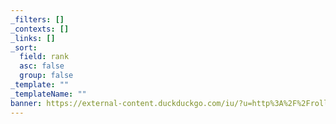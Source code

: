 ```yaml
---
_filters: []
_contexts: []
_links: []
_sort:
  field: rank
  asc: false
  group: false
_template: ""
_templateName: ""
banner: https://external-content.duckduckgo.com/iu/?u=http%3A%2F%2Frollforcombat.com%2Fwp-content%2Fuploads%2F2019%2F08%2F1.jpg&f=1&nofb=1&ipt=7ed10fe45b3452092bb4cfcdcfe0ea3df82abec8580b5c74e36ea11e5c5db803&ipo=images
---
```

